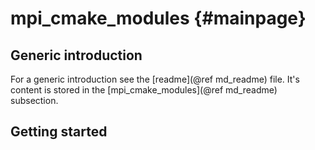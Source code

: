 mpi_cmake_modules {#mainpage}
=================

## Generic introduction

For a generic introduction see the [readme](@ref md_readme) file.
It's content is stored in the [mpi_cmake_modules](@ref md_readme) subsection.

## Getting started

